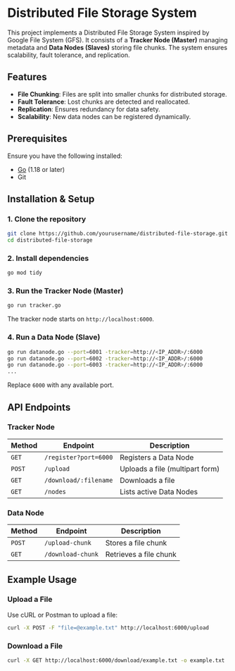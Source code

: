 # Distributed File Storage System

This project implements a Distributed File Storage System inspired by Google File System (GFS). It consists of a **Tracker Node (Master)** managing metadata and **Data Nodes (Slaves)** storing file chunks. The system ensures scalability, fault tolerance, and replication.

## Features
- **File Chunking**: Files are split into smaller chunks for distributed storage.
- **Fault Tolerance**: Lost chunks are detected and reallocated.
- **Replication**: Ensures redundancy for data safety.
- **Scalability**: New data nodes can be registered dynamically.

## Prerequisites
Ensure you have the following installed:
- [Go](https://go.dev/doc/install) (1.18 or later)
- Git

## Installation & Setup
### 1. Clone the repository
```sh
git clone https://github.com/yourusername/distributed-file-storage.git
cd distributed-file-storage
```

### 2. Install dependencies
```sh
go mod tidy
```

### 3. Run the Tracker Node (Master)
```sh
go run tracker.go
```
The tracker node starts on `http://localhost:6000`.

### 4. Run a Data Node (Slave)
```sh
go run datanode.go --port=6001 -tracker=http://<IP_ADDR>/:6000
go run datanode.go --port=6002 -tracker=http://<IP_ADDR>/:6000
go run datanode.go --port=6003 -tracker=http://<IP_ADDR>/:6000
...
```
Replace `6000` with any available port.

## API Endpoints
### Tracker Node
| Method | Endpoint               | Description |
|--------|------------------------|-------------|
| `GET`  | `/register?port=6000`  | Registers a Data Node |
| `POST` | `/upload`              | Uploads a file (multipart form) |
| `GET`  | `/download/:filename`  | Downloads a file |
| `GET`  | `/nodes`               | Lists active Data Nodes |

### Data Node
| Method | Endpoint               | Description |
|--------|------------------------|-------------|
| `POST` | `/upload-chunk`        | Stores a file chunk |
| `GET`  | `/download-chunk`      | Retrieves a file chunk |

## Example Usage
### Upload a File
Use cURL or Postman to upload a file:
```sh
curl -X POST -F "file=@example.txt" http://localhost:6000/upload
```

### Download a File
```sh
curl -X GET http://localhost:6000/download/example.txt -o example.txt
```


